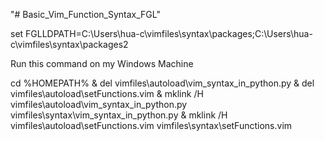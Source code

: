 "# Basic_Vim_Function_Syntax_FGL" 






set FGLLDPATH=C:\Users\hua-c\vimfiles\syntax\packages;C:\Users\hua-c\vimfiles\syntax\packages2

Run this command on my Windows Machine

cd %HOMEPATH% & del vimfiles\autoload\vim_syntax_in_python.py & del vimfiles\autoload\setFunctions.vim & mklink /H vimfiles\autoload\vim_syntax_in_python.py vimfiles\syntax\vim_syntax_in_python.py & mklink /H vimfiles\autoload\setFunctions.vim vimfiles\syntax\setFunctions.vim
